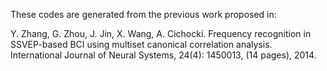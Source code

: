 These codes are generated from the previous work proposed in:

Y. Zhang, G. Zhou, J. Jin, X. Wang, A. Cichocki. Frequency recognition in SSVEP-based BCI using multiset canonical correlation analysis. International Journal of Neural Systems, 24(4): 1450013, (14 pages), 2014.
